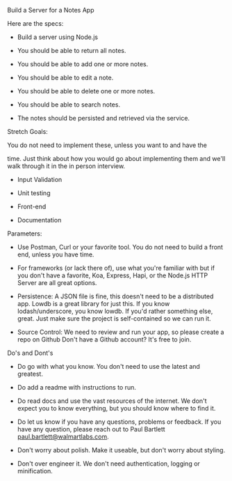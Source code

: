 Build a Server for a Notes App

Here are the specs:

- Build a server using Node.js

- You should be able to return all notes.

- You should be able to add one or more notes.

- You should be able to edit a note.

- You should be able to delete one or more notes.

- You should be able to search notes.

- The notes should be persisted and retrieved via the service.

Stretch Goals:

You do not need to implement these, unless you want to and have the

time. Just think about how you would go about implementing them and we'll walk through it in the in person interview.

- Input Validation

- Unit testing

- Front-end

- Documentation

Parameters:

- Use Postman, Curl or your favorite tool. You do not need to build a front end, unless you have time.

- For frameworks (or lack there of), use what you're familiar with but if you don't have a favorite, Koa, Express, Hapi, or the Node.js HTTP Server are all great options.

- Persistence: A JSON file is fine, this doesn't need to be a distributed app. Lowdb is a great library for just this. If you know lodash/underscore, you know lowdb. If you'd rather something else, great. Just make sure the project is self-contained so we can run it.

- Source Control: We need to review and run your app, so please create a repo on Github Don't have a Github account? It's free to join.

Do's and Dont's

- Do go with what you know. You don't need to use the latest and greatest.

- Do add a readme with instructions to run.

- Do read docs and use the vast resources of the internet. We don't expect you to know everything, but you should know where to find it.

- Do let us know if you have any questions, problems or feedback. If you have any question, please reach out to Paul Bartlett paul.bartlett@walmartlabs.com.

- Don't worry about polish. Make it useable, but don't worry about styling.

- Don't over engineer it. We don't need authentication, logging or minification.